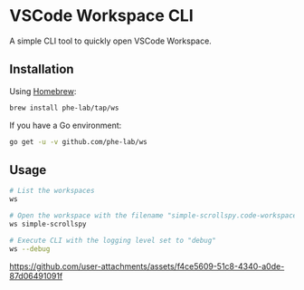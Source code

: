 # VSCode Workspace CLI

A simple CLI tool to quickly open VSCode Workspace.

## Installation

Using [Homebrew](https://brew.sh):

```bash
brew install phe-lab/tap/ws
```

If you have a Go environment:

```bash
go get -u -v github.com/phe-lab/ws
```

## Usage

```bash
# List the workspaces
ws

# Open the workspace with the filename "simple-scrollspy.code-workspace"
ws simple-scrollspy

# Execute CLI with the logging level set to "debug"
ws --debug
```

https://github.com/user-attachments/assets/f4ce5609-51c8-4340-a0de-87d06491091f

